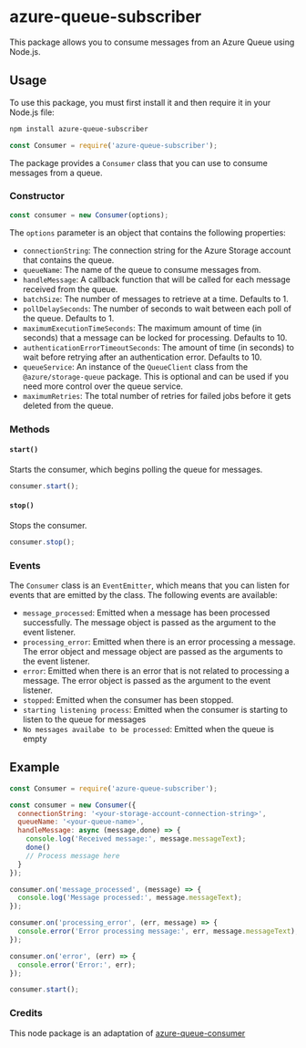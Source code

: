 
# azure-queue-subscriber

This package allows you to consume messages from an Azure Queue using Node.js.

## Usage

To use this package, you must first install it and then require it in your Node.js file:

```bash
npm install azure-queue-subscriber
```

```javascript
const Consumer = require('azure-queue-subscriber');
```

The package provides a `Consumer` class that you can use to consume messages from a queue.

### Constructor

```javascript
const consumer = new Consumer(options);
```

The `options` parameter is an object that contains the following properties:

- `connectionString`: The connection string for the Azure Storage account that contains the queue.
- `queueName`: The name of the queue to consume messages from.
- `handleMessage`: A callback function that will be called for each message received from the queue.
- `batchSize`: The number of messages to retrieve at a time. Defaults to 1.
- `pollDelaySeconds`: The number of seconds to wait between each poll of the queue. Defaults to 1.
- `maximumExecutionTimeSeconds`: The maximum amount of time (in seconds) that a message can be locked for processing. Defaults to 10.
- `authenticationErrorTimeoutSeconds`: The amount of time (in seconds) to wait before retrying after an authentication error. Defaults to 10.
- `queueService`: An instance of the `QueueClient` class from the `@azure/storage-queue` package. This is optional and can be used if you need more control over the queue service.
- `maximumRetries`: The total number of retries for failed jobs before it gets deleted from the queue.

### Methods

#### `start()`

Starts the consumer, which begins polling the queue for messages.

```javascript
consumer.start();
```

#### `stop()`

Stops the consumer.

```javascript
consumer.stop();
```

### Events

The `Consumer` class is an `EventEmitter`, which means that you can listen for events that are emitted by the class. The following events are available:

- `message_processed`: Emitted when a message has been processed successfully. The message object is passed as the argument to the event listener.
- `processing_error`: Emitted when there is an error processing a message. The error object and message object are passed as the arguments to the event listener.
- `error`: Emitted when there is an error that is not related to processing a message. The error object is passed as the argument to the event listener.
- `stopped`: Emitted when the consumer has been stopped.
- `starting listening process`: Emitted when the consumer is starting to listen to the queue for messages
- `No messages availabe to be processed`: Emitted when the queue is empty

## Example

```javascript
const Consumer = require('azure-queue-subscriber');

const consumer = new Consumer({
  connectionString: '<your-storage-account-connection-string>',
  queueName: '<your-queue-name>',
  handleMessage: async (message,done) => {
    console.log('Received message:', message.messageText);
    done()
    // Process message here
  }
});

consumer.on('message_processed', (message) => {
  console.log('Message processed:', message.messageText);
});

consumer.on('processing_error', (err, message) => {
  console.error('Error processing message:', err, message.messageText);
});

consumer.on('error', (err) => {
  console.error('Error:', err);
});

consumer.start();
```


### Credits
This node package is an adaptation of  [azure-queue-consumer](https://www.npmjs.com/package/azure-queue-consumer)

